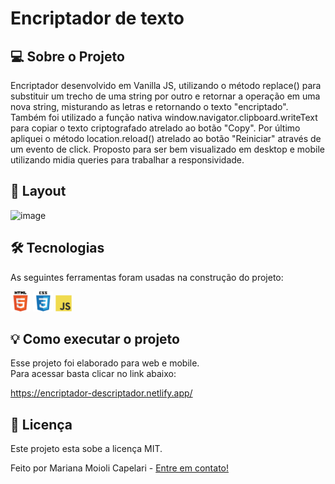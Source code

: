 # Encriptador de texto

## 💻 Sobre o Projeto
Encriptador desenvolvido em Vanilla JS, utilizando o método replace() para substituir um trecho de uma string por outro e retornar a operação em uma nova string, 
misturando as letras e retornando o texto "encriptado". Também foi utilizado a função nativa window.navigator.clipboard.writeText para copiar o texto criptografado 
atrelado ao botão "Copy". Por último apliquei o método location.reload() atrelado ao botão "Reiniciar" através de um evento de click. Proposto para ser bem visualizado 
em desktop e mobile utilizando midia queries para trabalhar a responsividade.

## 🎨 Layout

![image](https://github.com/marianamoiolicapelari/encriptador-one/blob/main/assets/layoult-projeto.png)

## 🛠 Tecnologias

As seguintes ferramentas foram usadas na construção do projeto:

<code><img height="32" src="https://raw.githubusercontent.com/github/explore/80688e429a7d4ef2fca1e82350fe8e3517d3494d/topics/html/html.png" alt="HTML5"/></code>
<code><img height="32" src="https://raw.githubusercontent.com/github/explore/80688e429a7d4ef2fca1e82350fe8e3517d3494d/topics/css/css.png" alt="CSS"/></code>
<code><img height="26" src="https://github.com/devicons/devicon/blob/master/icons/javascript/javascript-original.svg" alt="JavaScript"/></code>

## 💡 Como executar o projeto

Esse projeto foi elaborado para web e mobile. </br>
Para acessar basta clicar no link abaixo:

https://encriptador-descriptador.netlify.app/

## 📝 Licença

Este projeto esta sobe a licença MIT.

Feito por Mariana Moioli Capelari - [Entre em contato!](https://www.linkedin.com/in/mariana-moioli-capelari/)







